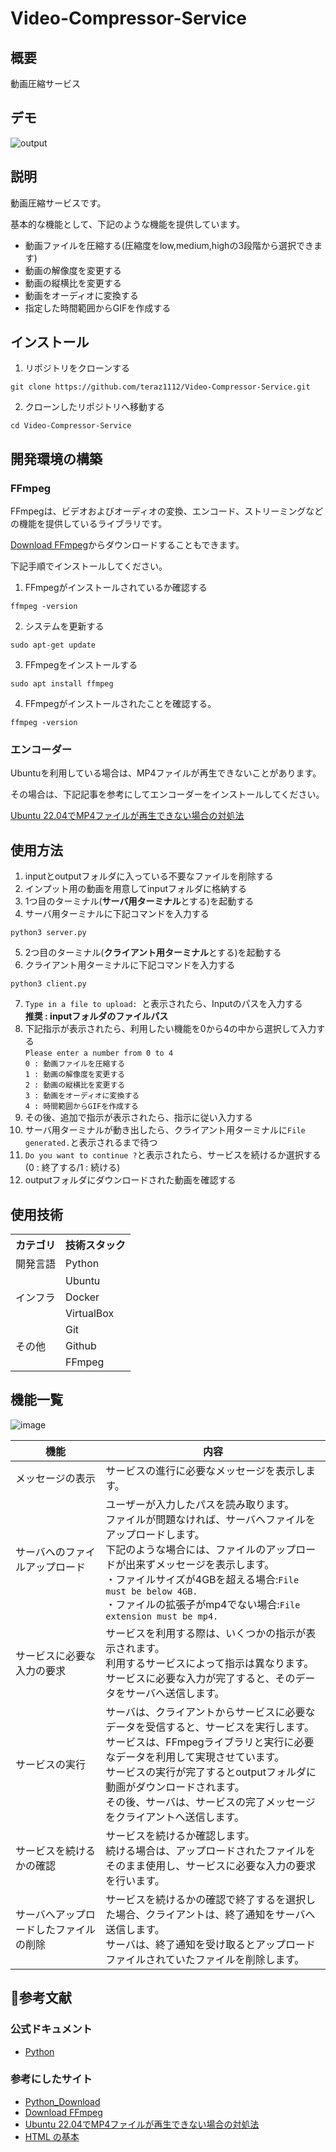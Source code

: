 # Video-Compressor-Service

## 概要
動画圧縮サービス

## デモ
![output](https://github.com/Aki158/Video-Compressor-Service/assets/119317071/9386459e-1894-46ae-ac95-9c207caafe36)

## 説明
動画圧縮サービスです。

基本的な機能として、下記のような機能を提供しています。

- 動画ファイルを圧縮する(圧縮度をlow,medium,highの3段階から選択できます)
- 動画の解像度を変更する
- 動画の縦横比を変更する
- 動画をオーディオに変換する
- 指定した時間範囲からGIFを作成する


## インストール

1. リポジトリをクローンする
```
git clone https://github.com/teraz1112/Video-Compressor-Service.git
```

2. クローンしたリポジトリへ移動する
```
cd Video-Compressor-Service
```

## 開発環境の構築
### FFmpeg
FFmpegは、ビデオおよびオーディオの変換、エンコード、ストリーミングなどの機能を提供しているライブラリです。

[Download FFmpeg](https://ffmpeg.org/download.html)からダウンロードすることもできます。

下記手順でインストールしてください。

1. FFmpegがインストールされているか確認する
```
ffmpeg -version
```

2. システムを更新する
```
sudo apt-get update
```

3. FFmpegをインストールする
```
sudo apt install ffmpeg
```

4. FFmpegがインストールされたことを確認する。
```
ffmpeg -version
```

### エンコーダー
Ubuntuを利用している場合は、MP4ファイルが再生できないことがあります。

その場合は、下記記事を参考にしてエンコーダーをインストールしてください。

[Ubuntu 22.04でMP4ファイルが再生できない場合の対処法](https://blog.janjan.net/2022/08/15/ubuntu-play-mp4-movie-file/)


## 使用方法
1. inputとoutputフォルダに入っている不要なファイルを削除する
2. インプット用の動画を用意してinputフォルダに格納する
3. 1つ目のターミナル(**サーバ用ターミナル**とする)を起動する
4. サーバ用ターミナルに下記コマンドを入力する
```
python3 server.py
```
5. 2つ目のターミナル(**クライアント用ターミナル**とする)を起動する
6. クライアント用ターミナルに下記コマンドを入力する
```
python3 client.py
```
7. `Type in a file to upload: `と表示されたら、Inputのパスを入力する<br>**推奨 : inputフォルダのファイルパス**
8. 下記指示が表示されたら、利用したい機能を0から4の中から選択して入力する<br>`Please enter a number from 0 to 4`<br>`0 : 動画ファイルを圧縮する`<br>`1 : 動画の解像度を変更する`<br>`2 : 動画の縦横比を変更する`<br>`3 : 動画をオーディオに変換する`<br>`4 : 時間範囲からGIFを作成する`
9. その後、追加で指示が表示されたら、指示に従い入力する
10. サーバ用ターミナルが動き出したら、クライアント用ターミナルに`File generated.`と表示されるまで待つ
11. `Do you want to continue ?`と表示されたら、サービスを続けるか選択する(0 : 終了する/1 : 続ける)
12. outputフォルダにダウンロードされた動画を確認する

## 使用技術
<table>
<tr>
  <th>カテゴリ</th>
  <th>技術スタック</th>
</tr>
<tr>
  <td>開発言語</td>
  <td>Python</td>
</tr>
<tr>
  <td rowspan=3>インフラ</td>
  <td>Ubuntu</td>
</tr>
<tr>
  <td>Docker</td>
</tr>
<tr>
  <td>VirtualBox</td>
</tr>
<tr>
  <td rowspan=3>その他</td>
  <td>Git</td>
</tr>
<tr>
  <td>Github</td>
</tr>
<tr>
  <td>FFmpeg</td>
</tr>
</table>

## 機能一覧
![image](https://github.com/Aki158/Video-Compressor-Service/assets/119317071/ca894d69-d9ca-46b7-af07-d10cbfa51e65)

| 機能 | 内容 |
| ------- | ------- |
| メッセージの表示 | サービスの進行に必要なメッセージを表示します。 |
| サーバへのファイルアップロード | ユーザーが入力したパスを読み取ります。<br>ファイルが問題なければ、サーバへファイルをアップロードします。<br>下記のような場合には、ファイルのアップロードが出来ずメッセージを表示します。<br>・ファイルサイズが4GBを超える場合:`File must be below 4GB.`<br>・ファイルの拡張子がmp4でない場合:`File extension must be mp4.` |
| サービスに必要な入力の要求 | サービスを利用する際は、いくつかの指示が表示されます。<br>利用するサービスによって指示は異なります。<br>サービスに必要な入力が完了すると、そのデータをサーバへ送信します。 |
| サービスの実行 | サーバは、クライアントからサービスに必要なデータを受信すると、サービスを実行します。<br>サービスは、FFmpegライブラリと実行に必要なデータを利用して実現させています。<br>サービスの実行が完了するとoutputフォルダに動画がダウンロードされます。<br>その後、サーバは、サービスの完了メッセージをクライアントへ送信します。 |
| サービスを続けるかの確認 | サービスを続けるか確認します。<br>続ける場合は、アップロードされたファイルをそのまま使用し、サービスに必要な入力の要求を行います。 |
| サーバへアップロードしたファイルの削除 | サービスを続けるかの確認で終了するを選択した場合、クライアントは、終了通知をサーバへ送信します。<br>サーバは、終了通知を受け取るとアップロードファイルされていたファイルを削除します。 |

## 📑参考文献
### 公式ドキュメント
- [Python](https://docs.python.org/ja/3/)


### 参考にしたサイト
- [Python_Download](https://www.python.org/downloads/)
- [Download FFmpeg](https://ffmpeg.org/download.html)
- [Ubuntu 22.04でMP4ファイルが再生できない場合の対処法](https://blog.janjan.net/2022/08/15/ubuntu-play-mp4-movie-file/)
- [HTML の基本](https://developer.mozilla.org/ja/docs/Learn/Getting_started_with_the_web/HTML_basics)
